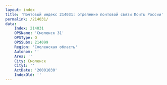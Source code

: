 ```yaml
---
layout: index
title: 'Почтовый индекс 214031: отделение почтовой связи Почты России'
permalink: /214031/
data:
    Index: 214031
    OPSName: 'Смоленск 31'
    OPSType: О
    OPSSubm: 214099
    Region: 'Смоленская область'
    Autonom: ''
    Area: ''
    City: Смоленск
    City1: ''
    ActDate: '20001030'
    IndexOld: ''
---
```

